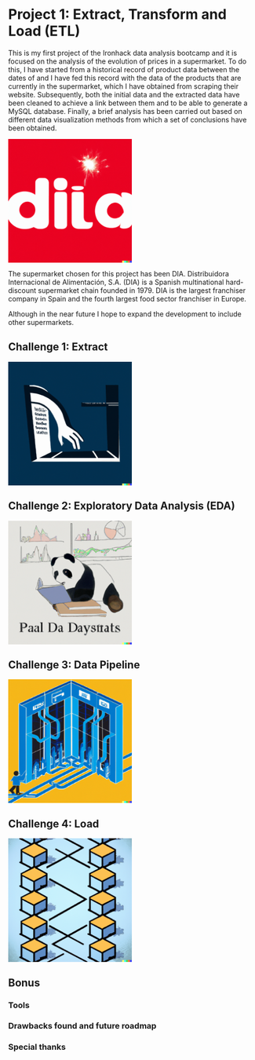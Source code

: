 # Project 1: Extract, Transform and Load (ETL)

<!---
![logo](images/logo.png)
![extraction](images/extract.png)
![pandas](images/panda.png)
![pipeline](images/pipe.png)
![sql](images/load.png)
--->

This is my first project of the Ironhack data analysis bootcamp and it is focused on the analysis of the evolution of prices in a supermarket. To do this, I have started from a historical record of product data between the dates of and I have fed this record with the data of the products that are currently in the supermarket, which I have obtained from scraping their website. Subsequently, both the initial data and the extracted data have been cleaned to achieve a link between them and to be able to generate a MySQL database. Finally, a brief analysis has been carried out based on different data visualization methods from which a set of conclusions have been obtained.  

<img align="center" src=images/logo.png  width="50%" height="25%">

The supermarket chosen for this project has been DIA. Distribuidora Internacional de Alimentación, S.A. (DIA) is a Spanish multinational hard-discount supermarket chain founded in 1979. DIA is the largest franchiser company in Spain and the fourth largest food sector franchiser in Europe.  

Although in the near future I hope to expand the development to include other supermarkets.

## Challenge 1: Extract

<img align="center" src=images/extract.png  width="50%" height="25%">

## Challenge 2: Exploratory Data Analysis (EDA)

<img align="center" src=images/panda.png  width="50%" height="25%">

## Challenge 3: Data Pipeline

<img align="center" src=images/pipe.png  width="50%" height="25%">

## Challenge 4: Load

<img align="center" src=images/load.png  width="50%" height="25%">

## Bonus

### Tools

### Drawbacks found and future roadmap

### Special thanks